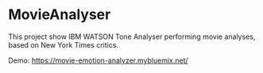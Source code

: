 # MovieAnalyser

This project show IBM WATSON Tone Analyser performing movie analyses, based on New York Times critics.

Demo: https://movie-emotion-analyzer.mybluemix.net/

